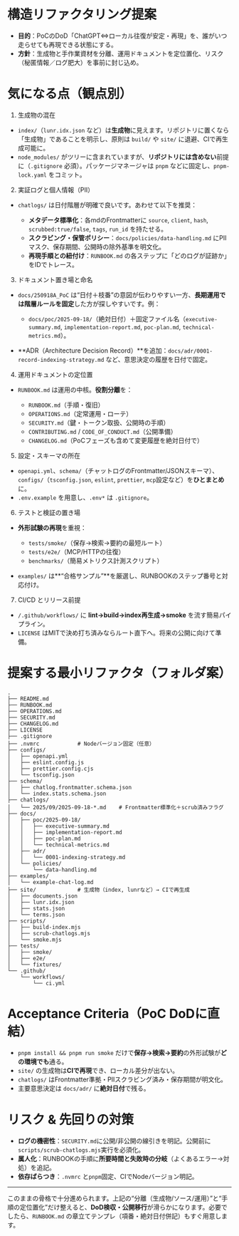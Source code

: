# 構造リファクタリング提案

* **目的**：PoCのDoD「ChatGPT⇔ローカル往復が安定・再現」を、誰がいつ走らせても再現できる状態にする。
* **方針**：生成物と手作業資材を分離、運用ドキュメントを定位置化、リスク（秘匿情報／ログ肥大）を事前に封じ込め。

# 気になる点（観点別）

1. 生成物の混在

* `index/`（`lunr.idx.json` など）は**生成物**に見えます。リポジトリに置くなら「生成物」であることを明示し、原則は `build/` や `site/` に退避、CIで再生成可能に。
* `node_modules/` がツリーに含まれていますが、**リポジトリには含めない**前提に（`.gitignore` 必須）。パッケージマネージャは `pnpm` などに固定し、`pnpm-lock.yaml` をコミット。

2. 実証ログと個人情報（PII）

* `chatlogs/` は日付階層が明確で良いです。あわせて以下を推奨：

  * **メタデータ標準化**：各mdのFrontmatterに `source`, `client`, `hash`, `scrubbed:true/false`, `tags`, `run_id` を持たせる。
  * **スクラビング・保管ポリシー**：`docs/policies/data-handling.md` にPIIマスク、保存期間、公開時の除外基準を明文化。
  * **再現手順との紐付け**：`RUNBOOK.md` の各ステップに「どのログが証跡か」をIDでトレース。

3. ドキュメント置き場と命名

* `docs/250918A_PoC` は“日付＋枝番”の意図が伝わりやすい一方、**長期運用では階層ルールを固定**した方が探しやすいです。例：

  * `docs/poc/2025-09-18/`（絶対日付）＋固定ファイル名（`executive-summary.md`, `implementation-report.md`, `poc-plan.md`, `technical-metrics.md`）。
* \*\*ADR（Architecture Decision Record）\*\*を追加：`docs/adr/0001-record-indexing-strategy.md` など、意思決定の履歴を日付で固定。

4. 運用ドキュメントの定位置

* `RUNBOOK.md` は運用の中核。**役割分離**を：

  * `RUNBOOK.md`（手順・復旧）
  * `OPERATIONS.md`（定常運用・ローテ）
  * `SECURITY.md`（鍵・トークン取扱、公開時の手順）
  * `CONTRIBUTING.md` / `CODE_OF_CONDUCT.md`（公開準備）
  * `CHANGELOG.md`（PoCフェーズも含めて変更履歴を絶対日付で）

5. 設定・スキーマの所在

* `openapi.yml`、`schema/`（チャットログのFrontmatter/JSONスキーマ）、`configs/`（`tsconfig.json`, `eslint`, `prettier`, `mcp`設定など）を**ひとまとめ**に。
* `.env.example` を用意し、`.env*` は `.gitignore`。

6. テストと検証の置き場

* **外形試験の再現**を重視：

  * `tests/smoke/`（保存→検索→要約の最短ルート）
  * `tests/e2e/`（MCP/HTTPの往復）
  * `benchmarks/`（簡易メトリクス計測スクリプト）
* `examples/` は\*\*“合格サンプル”\*\*を厳選し、RUNBOOKのステップ番号と対応付け。

7. CI/CD とリリース前提

* `/.github/workflows/` に **lint→build→index再生成→smoke** を流す簡易パイプライン。
* `LICENSE` はMITで決め打ち済みならルート直下へ。将来の公開に向けて準備。

# 提案する最小リファクタ（フォルダ案）

```
.
├── README.md
├── RUNBOOK.md
├── OPERATIONS.md
├── SECURITY.md
├── CHANGELOG.md
├── LICENSE
├── .gitignore
├── .nvmrc            # Nodeバージョン固定（任意）
├── configs/
│   ├── openapi.yml
│   ├── eslint.config.js
│   ├── prettier.config.cjs
│   └── tsconfig.json
├── schema/
│   ├── chatlog.frontmatter.schema.json
│   └── index.stats.schema.json
├── chatlogs/
│   └── 2025/09/2025-09-18-*.md    # Frontmatter標準化＋scrub済みフラグ
├── docs/
│   ├── poc/2025-09-18/
│   │   ├── executive-summary.md
│   │   ├── implementation-report.md
│   │   ├── poc-plan.md
│   │   └── technical-metrics.md
│   ├── adr/
│   │   └── 0001-indexing-strategy.md
│   └── policies/
│       └── data-handling.md
├── examples/
│   └── example-chat-log.md
├── site/             # 生成物（index, lunrなど）→ CIで再生成
│   ├── documents.json
│   ├── lunr.idx.json
│   ├── stats.json
│   └── terms.json
├── scripts/
│   ├── build-index.mjs
│   ├── scrub-chatlogs.mjs
│   └── smoke.mjs
├── tests/
│   ├── smoke/
│   ├── e2e/
│   └── fixtures/
└── .github/
    └── workflows/
        └── ci.yml
```

# Acceptance Criteria（PoC DoDに直結）

* `pnpm install && pnpm run smoke` だけで**保存→検索→要約**の外形試験が**どの環境でも**通る。
* `site/` の生成物は**CIで再現**でき、ローカル差分が出ない。
* `chatlogs/` はFrontmatter準拠・PIIスクラビング済み・保存期間が明文化。
* 主要意思決定は `docs/adr/` に**絶対日付**で残る。

# リスク & 先回りの対策

* **ログの機密性**：`SECURITY.md`に公開/非公開の線引きを明記。公開前に`scripts/scrub-chatlogs.mjs`実行を必須化。
* **属人化**：RUNBOOKの手順に**所要時間と失敗時の分岐**（よくあるエラー→対処）を追記。
* **依存ばらつき**：`.nvmrc` と`pnpm`固定、CIでNodeバージョン明記。

---

このままの骨格で十分進められます。上記の“分離（生成物/ソース/運用）”と“手順の定位置化”だけ整えると、**DoD検収・公開移行**が滑らかになります。必要でしたら、`RUNBOOK.md` の章立てテンプレ（項番・絶対日付併記）もすぐ用意します。
